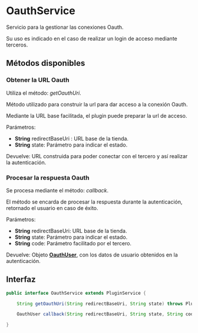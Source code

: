 # OauthService

Servicio para la gestionar las conexiones Oauth.

Su uso es indicado en el caso de realizar un login de acceso mediante terceros.

## Métodos disponibles

### Obtener la URL Oauth

Utiliza el método: *getOauthUri*.

Método utilizado para construir la url para dar acceso a la conexión Oauth.

Mediante la URL base facilitada, el plugin puede preparar la url de acceso.

Parámetros:

- **String** redirectBaseUri : URL base de la tienda.
- **String** state: Parámetro para indicar el estado.

Devuelve: URL construida para poder conectar con el tercero y así realizar la autenticación.

### Procesar la respuesta Oauth

Se procesa mediante el método: *callback*.

El método se encarda de procesar la respuesta durante la autenticación, retornado el usuario en caso de éxito.

Parámetros:

- **String** redirectBaseUri: URL base de la tienda.
- **String** state: Parámetro para indicar el estado.
- **String** code: Parámetro facilitado por el tercero.

Devuelve: Objeto [**OauthUser**](../Models/OauthUser.md), con los datos de usuario obtenidos en la autenticación.

## Interfaz

```java
public interface OauthService extends PluginService {

    String getOauthUri(String redirectBaseUri, String state) throws PluginServiceException;

    OauthUser callback(String redirectBaseUri, String state, String code) throws PluginServiceException;

}
```
